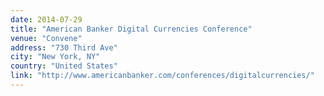 ```yaml
---
date: 2014-07-29
title: "American Banker Digital Currencies Conference"
venue: "Convene"
address: "730 Third Ave"
city: "New York, NY"
country: "United States"
link: "http://www.americanbanker.com/conferences/digitalcurrencies/"
---
```

